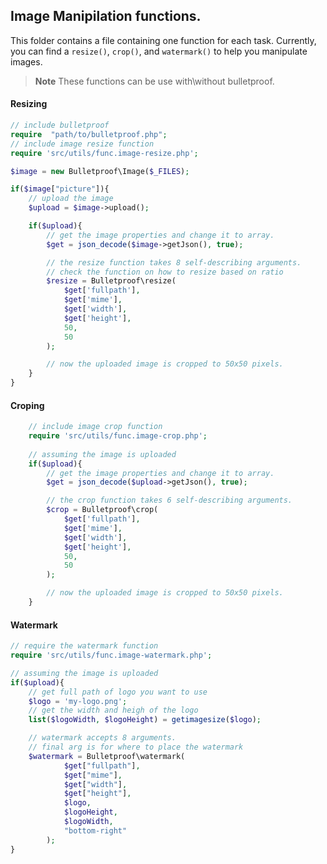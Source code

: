 Image Manipilation functions. 
----- 
This folder contains a file containing one function for each task. Currently, you can 
find a `resize()`, `crop()`, and `watermark()` to help you manipulate images. 

> **Note** These functions can be use with\without bulletproof. 


#### Resizing
```php 
// include bulletproof
require  "path/to/bulletproof.php";
// include image resize function
require 'src/utils/func.image-resize.php';

$image = new Bulletproof\Image($_FILES);

if($image["picture"]){
	// upload the image
	$upload = $image->upload(); 

	if($upload){
		// get the image properties and change it to array. 
		$get = json_decode($image->getJson(), true); 

		// the resize function takes 8 self-describing arguments. 
		// check the function on how to resize based on ratio
		$resize = Bulletproof\resize(
			$get['fullpath'], 
			$get['mime'],
			$get['width'],
			$get['height'],
			50,
			50
		);

		// now the uploaded image is cropped to 50x50 pixels. 
	}
}
```
#### Croping
```php 
	// include image crop function
	require 'src/utils/func.image-crop.php';
	
	// assuming the image is uploaded
	if($upload){
		// get the image properties and change it to array. 
		$get = json_decode($upload->getJson(), true); 

		// the crop function takes 6 self-describing arguments. 
		$crop = Bulletproof\crop(
			$get['fullpath'], 
			$get['mime'],
			$get['width'],
			$get['height'],
			50,
			50
		);

		// now the uploaded image is cropped to 50x50 pixels. 
	}
```
#### Watermark
```php 
// require the watermark function
require 'src/utils/func.image-watermark.php';

// assuming the image is uploaded
if($upload){
	// get full path of logo you want to use
    $logo = 'my-logo.png';
    // get the width and heigh of the logo
	list($logoWidth, $logoHeight) = getimagesize($logo);

	// watermark accepts 8 arguments. 
	// final arg is for where to place the watermark
	$watermark = Bulletproof\watermark(
			$get["fullpath"], 
			$get["mime"],
			$get["width"], 
			$get["height"],
			$logo, 
			$logoHeight,
			$logoWidth,
			"bottom-right"
		);
}
```